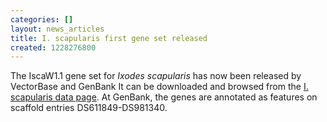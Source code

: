 ```yaml
---
categories: []
layout: news_articles
title: I. scapularis first gene set released
created: 1228276800
---
```

The IscaW1.1 gene set for <i>Ixodes scapularis</i> has now been released by VectorBase and GenBank  It can be downloaded and browsed from the <a href="/organisms/ixodes-scapularis">I. scapularis  data page</a>.  At GenBank, the genes are annotated as features on scaffold entries  DS611849-DS981340.
